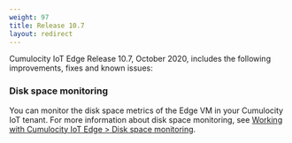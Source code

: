 ```yaml
---
weight: 97
title: Release 10.7
layout: redirect
---
```


Cumulocity IoT Edge Release 10.7, October 2020, includes the following improvements, fixes and known issues:

### Disk space monitoring

You can monitor the disk space metrics of the Edge VM in your Cumulocity IoT tenant. For more information about disk space monitoring, see [Working with Cumulocity IoT Edge > Disk space monitoring](/edge/usage/#disk-space-monitoring).